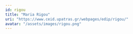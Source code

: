 ```yaml
---
id: rigou
title: "Maria Rigou"
uri: "https://www.ceid.upatras.gr/webpages/edip/rigou/"
avatar: "/assets/images/rigou.png"
---
```


